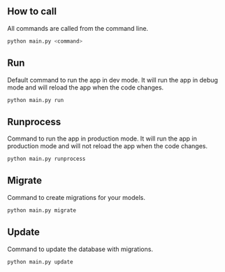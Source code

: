 ## How to call
All commands are called from the command line.

```bash
python main.py <command>
```

## Run
Default command to run the app in dev mode.
It will run the app in debug mode and will reload the app when the code changes.

```bash
python main.py run
```

## Runprocess
Command to run the app in production mode.
It will run the app in production mode and will not reload the app when the code changes.

```bash
python main.py runprocess
```

## Migrate
Command to create migrations for your models.

```bash
python main.py migrate
```

## Update
Command to update the database with migrations.

```bash
python main.py update
```